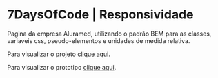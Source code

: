 # 7DaysOfCode | Responsividade

Pagina da empresa Aluramed, utilizando o padrão BEM para as classes, variaveis css, pseudo-elementos e unidades de medida relativa.

Para visualizar o projeto [clique aqui](https://kalebeccs-7-days-of-code.vercel.app/responsividade/ "Projeto na Vercel").

 Para visualizar o prototipo [clique aqui](https://www.figma.com/file/4OjHFmeHAgfX2JpRymOeA0/7days---Responsividade?node-id=0%3A1 "Prototipo no Figma").
